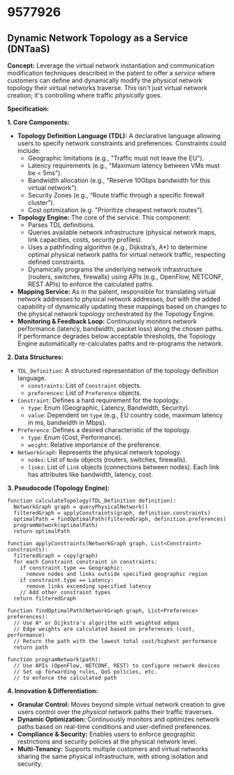 # 9577926

## Dynamic Network Topology as a Service (DNTaaS)

**Concept:** Leverage the virtual network instantiation and communication modification techniques described in the patent to offer a *service* where customers can define and dynamically modify the *physical* network topology their virtual networks traverse. This isn't just virtual network creation; it's controlling where traffic *physically* goes.

**Specification:**

**1. Core Components:**

*   **Topology Definition Language (TDL):**  A declarative language allowing users to specify network constraints and preferences.  Constraints could include:
    *   Geographic limitations (e.g., "Traffic must not leave the EU").
    *   Latency requirements (e.g., "Maximum latency between VMs must be < 5ms").
    *   Bandwidth allocation (e.g., "Reserve 10Gbps bandwidth for this virtual network").
    *   Security Zones (e.g., “Route traffic through a specific firewall cluster”).
    *   Cost optimization (e.g. "Prioritize cheapest network routes").
*   **Topology Engine:**  The core of the service. This component:
    *   Parses TDL definitions.
    *   Queries available network infrastructure (physical network maps, link capacities, costs, security profiles).
    *   Uses a pathfinding algorithm (e.g., Dijkstra’s, A\*) to determine optimal physical network paths for virtual network traffic, respecting defined constraints.
    *   Dynamically programs the underlying network infrastructure (routers, switches, firewalls) using APIs (e.g., OpenFlow, NETCONF, REST APIs) to enforce the calculated paths.
*   **Mapping Service:**  As in the patent, responsible for translating virtual network addresses to physical network addresses, *but* with the added capability of dynamically updating these mappings based on changes to the physical network topology orchestrated by the Topology Engine.
*   **Monitoring & Feedback Loop:**  Continuously monitors network performance (latency, bandwidth, packet loss) along the chosen paths. If performance degrades below acceptable thresholds, the Topology Engine automatically re-calculates paths and re-programs the network.

**2. Data Structures:**

*   `TDL_Definition`:  A structured representation of the topology definition language.
    *   `constraints`: List of `Constraint` objects.
    *   `preferences`: List of `Preference` objects.
*   `Constraint`:  Defines a hard requirement for the topology.
    *   `type`: Enum (Geographic, Latency, Bandwidth, Security).
    *   `value`:  Dependent on `type` (e.g., EU country code, maximum latency in ms, bandwidth in Mbps).
*   `Preference`:  Defines a desired characteristic of the topology.
    *   `type`: Enum (Cost, Performance).
    *   `weight`:  Relative importance of the preference.
*   `NetworkGraph`: Represents the physical network topology.
    *   `nodes`: List of `Node` objects (routers, switches, firewalls).
    *   `links`: List of `Link` objects (connections between nodes).  Each link has attributes like bandwidth, latency, cost.

**3.  Pseudocode (Topology Engine):**

```
function calculateTopology(TDL_Definition definition):
  NetworkGraph graph = queryPhysicalNetwork()
  filteredGraph = applyConstraints(graph, definition.constraints)
  optimalPath = findOptimalPath(filteredGraph, definition.preferences)
  programNetwork(optimalPath)
  return optimalPath

function applyConstraints(NetworkGraph graph, List<Constraint> constraints):
  filteredGraph = copy(graph)
  for each Constraint constraint in constraints:
    if constraint.type == Geographic:
      remove nodes and links outside specified geographic region
    if constraint.type == Latency:
      remove links exceeding specified latency
    // Add other constraint types
  return filteredGraph

function findOptimalPath(NetworkGraph graph, List<Preference> preferences):
  // Use A* or Dijkstra's algorithm with weighted edges
  // Edge weights are calculated based on preferences (cost, performance)
  // Return the path with the lowest total cost/highest performance
  return path

function programNetwork(path):
  // Use APIs (OpenFlow, NETCONF, REST) to configure network devices
  // Set up forwarding rules, QoS policies, etc.
  // to enforce the calculated path
```

**4.  Innovation & Differentiation:**

*   **Granular Control:** Moves beyond simple virtual network creation to give users control over the *physical* network paths their traffic traverses.
*   **Dynamic Optimization:** Continuously monitors and optimizes network paths based on real-time conditions and user-defined preferences.
*   **Compliance & Security:** Enables users to enforce geographic restrictions and security policies at the physical network level.
*   **Multi-Tenancy:** Supports multiple customers and virtual networks sharing the same physical infrastructure, with strong isolation and security.
